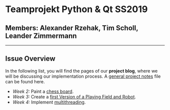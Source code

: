 # Teamprojekt Python & Qt SS2019

## Members: Alexander Rzehak, Tim Scholl, Leander Zimmermann
---
## Issue Overview
In the following list, you will find the pages of our **project blog**, where we will be discussing our implementation process. A [general project notes](/notes.md) file can be found here.

- *Week 2:* Paint a [chess board](/chess.md).
- *Week 3:* Create a [first Version of a Playing Field and Robot](/Week3.md).
- *Week 4:* Implement [multithreading](/week4_multithreading.md).
